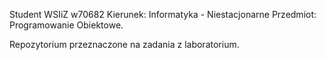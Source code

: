 Student WSIiZ w70682
Kierunek: Informatyka - Niestacjonarne
Przedmiot: Programowanie Obiektowe.

Repozytorium przeznaczone na zadania z laboratorium.
